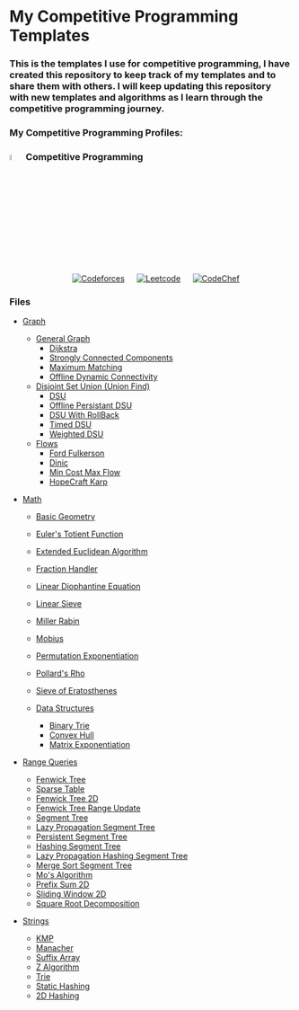 # My Competitive Programming Templates

### This is the templates I use for competitive programming, I have created this repository to keep track of my templates and to share them with others. I will keep updating this repository with new templates and algorithms as I learn through the competitive programming journey.

### My Competitive Programming Profiles:

### <img src = "https://github.com/7oSkaaa/7oSkaaa/blob/main/Images/CP_PS.gif?raw=true" width=5%> Competitive Programming

<p align="center">
  &emsp;
    <a href="https://codeforces.com/profile/Hamza_Hassanain"><img alt = "Codeforces" src="https://img.shields.io/badge/codeforces%20-%231F8ACB.svg?style=plastic&logo=codeforces&logoColor=white" /></a>	
  &emsp;
    <a href="https://leetcode.com/Hamza_Hassanain/"><img alt = "Leetcode" src="https://img.shields.io/badge/leetcode%20-%23FFA116.svg?style=plastic&logo=leetcode&logoColor=black" /></a>
  &emsp;
    <a href="https://www.codechef.com/users/Hamzawy00"><img alt = "CodeChef" src="https://img.shields.io/badge/codechef-%235B4638.svg?style=plastic&logo=codechef&logoColor=white" /></a>
</p>

### Files

- [Graph](#graph)

  - [General Graph](#general-graph)
    - [Dijkstra](./Graph/Dijkstra.cpp)
    - [Strongly Connected Components](./Graph/StronglyConnectedComponents.cpp)
    - [Maximum Matching](./Graph/MaximumMatching.cpp)
    - [Offline Dynamic Connectivity](./Graph/OfflineDynamicConnectivity.cpp)
  - [Disjoint Set Union (Union Find)](#disjoint-set-union)
    - [DSU](./Graph/DSU.cpp)
    - [Offline Persistant DSU](./Graph/DSU-OfflinePersistant.cpp)
    - [DSU With RollBack](./Graph/DSU-RollBack.cpp)
    - [Timed DSU](./Graph/DSU-Timed.cpp)
    - [Weighted DSU](./Graph/DSU-Weighted.cpp)
  - [Flows](#flows)
    - [Ford Fulkerson](./Graph/Flow-FordFolkerson.cpp)
    - [Dinic](./Graph/Flow-Dinic.cpp)
    - [Min Cost Max Flow](./Graph/Flow-MinCostMaxFlow.cpp)
    - [HopeCraft Karp](./Graph/Flow-HopeCraftKarp.cpp)

- [Math](#math)

  - [Basic Geometry](./Math/Basic-Geometry.cpp)
  - [Euler's Totient Function](./Math/Eulers-Totient-Function.cpp)
  - [Extended Euclidean Algorithm](./Math/Extended-Euclidean-Algorithm.cpp)
  - [Fraction Handler](./Math/FractionHandler.cpp)
  - [Linear Diophantine Equation](./Math/Linear-Diophantine-Equation.cpp)
  - [Linear Sieve](./Math/LinearSieve.cpp)
  - [Miller Rabin](./Math/Miller-Rabin.cpp)
  - [Mobius](./Math/Mobius.cpp)
  - [Permutation Exponentiation](./Math/PermutationExponentiation.cpp)
  - [Pollard's Rho](./Math/Pollards-rho.cpp)
  - [Sieve of Eratosthenes](./Math/Sieve-of-Eratosthenes.cpp)

  - [Data Structures](#data-structures)

    - [Binary Trie](./Math/BinaryTrie.cpp)
    - [Convex Hull](./Math/ConvexHull.cpp)
    - [Matrix Exponentiation](./Math/MatrixExponentiation.cpp)

- [Range Queries](#range-queries)

  - [Fenwick Tree](./Range-Queries/FenwickTree.cpp)
  - [Sparse Table](./Range-Queries/SparseTable.cpp)
  - [Fenwick Tree 2D](./Range-Queries/FenwickTree2D.cpp)
  - [Fenwick Tree Range Update](./Range-Queries/FenwickTreeRangeUpdate.cpp)
  - [Segment Tree](./Range-Queries/SegemntTree.cpp)
  - [Lazy Propagation Segment Tree](./Range-Queries/LazyPropagationSegmentTree.cpp)
  - [Persistent Segment Tree](./Range-Queries/PersistantSegmentTree.cpp)
  - [Hashing Segment Tree](./Range-Queries/HashingSegmentTree.cpp)
  - [Lazy Propagation Hashing Segment Tree](./Range-Queries/LazyPropagationHashingSegmentTree.cpp)
  - [Merge Sort Segment Tree](./Range-Queries/MergeSortSegmentTree.cpp)
  - [Mo's Algorithm](./Range-Queries/MoAlgorithm.cpp)
  - [Prefix Sum 2D](./Range-Queries/PrefixSum2D.cpp)
  - [Sliding Window 2D](./Range-Queries/SlidingWindow2d.cpp)
  - [Square Root Decomposition](./Range-Queries/SquareRootDecomposition.cpp)

- [Strings](#strings)

  - [KMP](./Strings/KMP.cpp)
  - [Manacher](./Strings/Manacher.cpp)
  - [Suffix Array](./Strings/Suffix-Array.cpp)
  - [Z Algorithm](./Strings/Z-Algo.cpp)
  - [Trie](./Strings/Trie.cpp)
  - [Static Hashing](./Strings/Static-Hashing.cpp)
  - [2D Hashing](./Strings/2D-Hashing.cpp)

